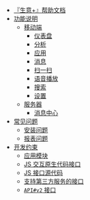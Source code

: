* [『生意+』帮助文档](README.md)
* [功能说明](/docs/modules/index.md)
    * [移动端]()
        * [仪表盘](/docs/modules/dashboard.md)
        * [分析](/docs/modules/analyse.md)
        * [应用](/docs/modules/app.md)
        * [消息](/docs/modules/message.md)
        * [扫一扫](/docs/modules/scan-sku.md)
        * [语音播放](/docs/modules/report-audio.md)
        * [搜索](/docs/modules/search.md)
        * [设置](/docs/modules/setting.md)
    * [服务器]()
        * [消息中心](/docs/developer/message-center.md)
* [常见问题]()
    * [安装问题](/docs/FAQ/faq.md)
    * [报表问题](/docs/FAQ/module-report.md)
* [开发约束]()
    * [应用模块](/docs/developer/module-app.md)
    * [JS 交互原生代码接口](/docs/developer/js-native-bridge.md)
    * [JS 接口源代码](/docs/developer/syp_v1.js.md)
    * [支持第三方服务的接口](/docs/developer/third-party-api.md)
    * [`API#v2` 接口](/docs/developer/api_v2.md)


